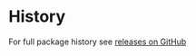 History
======
For full package history see [releases on GitHub](https://github.com/VeliovGroup/meteor-autoform-file/releases)